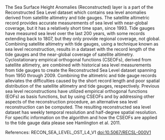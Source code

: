 The Sea Surface Height Anomalies (Reconstructed) layer is a part of the Reconstructed Sea Level dataset which contains sea level anomalies derived from satellite altimetry and tide gauges.  The satellite altimetric record provides accurate measurements of sea level with near-global coverage, but it has a relatively short time span, since 1993. Tide gauges have measured sea level over the last 200 years, with some records extending back to 1807, but they only provide regional coverage, not global.  Combining satellite altimetry with tide gauges, using a technique known as sea level reconstruction, results in a dataset with the record length of the tide gauges and the near-global coverage of satellite altimetry.  Cyclostationary empirical orthogonal functions (CSEOFs), derived from satellite altimetry, are combined with historical sea level measurements from tide gauges to create the Reconstructed Sea Level dataset spanning from 1950 through 2009. Combining the altimetric and tide gauge records alleviates the difficulties caused by the short record length and poor spatial distribution of the satellite altimetry and tide gauges, respectively.  Previous sea level reconstructions have utilized empirical orthogonal functions (EOFs) as basis functions, but by using CSEOFs and by addressing other aspects of the reconstruction procedure, an alternative sea level reconstruction can be computed. The resulting reconstructed sea level dataset has weekly temporal resolution and half-degree spatial resolution.  For specific information on the algorithm and how the CSEOFs are applied to the tide gauge data please see Hamlington et al. 2011.

References: RECON_SEA_LEVEL_OST_L4_V1 [doi:10.5067/RECSL-000V1](https://doi.org/10.5067/RECSL-000V1)